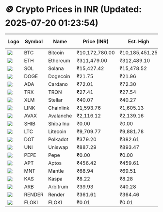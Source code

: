 # 🪙 Crypto Prices in INR (Updated: 2025-07-20 01:23:54)

| Logo | Symbol | Name       | Price (INR) | Est. High | Est. Low | Gross Profit | Fees | Net Profit | ROI % |
|------|--------|------------|-------------|-----------|----------|---------------|------|-------------|--------|
| ![](https://coin-images.coingecko.com/coins/images/1/large/bitcoin.png?1696501400) | BTC    | Bitcoin    | ₹10,172,780.00 | ₹10,185,451.25 | ₹10,160,108.75 | ₹249.43 | ₹200.00 | ₹49.43 | 0.05% |
| ![](https://coin-images.coingecko.com/coins/images/279/large/ethereum.png?1696501628) | ETH    | Ethereum   | ₹311,479.00 | ₹312,489.10 | ₹310,468.90 | ₹650.69 | ₹200.00 | ₹450.69 | 0.45% |
| ![](https://coin-images.coingecko.com/coins/images/4128/large/solana.png?1718769756) | SOL    | Solana     | ₹15,427.42 | ₹15,478.52 | ₹15,376.32 | ₹664.63 | ₹200.00 | ₹464.63 | 0.46% |
| ![](https://coin-images.coingecko.com/coins/images/5/large/dogecoin.png?1696501409) | DOGE   | Dogecoin   | ₹21.75 | ₹21.96 | ₹21.54 | ₹1,977.99 | ₹200.00 | ₹1,777.99 | 1.78% |
| ![](https://coin-images.coingecko.com/coins/images/975/large/cardano.png?1696502090) | ADA    | Cardano    | ₹72.01 | ₹72.30 | ₹71.72 | ₹807.30 | ₹200.00 | ₹607.30 | 0.61% |
| ![](https://coin-images.coingecko.com/coins/images/1094/large/tron-logo.png?1696502193) | TRX    | TRON       | ₹27.41 | ₹27.54 | ₹27.28 | ₹945.71 | ₹200.00 | ₹745.71 | 0.75% |
| ![](https://coin-images.coingecko.com/coins/images/100/large/fmpFRHHQ_400x400.jpg?1735231350) | XLM    | Stellar    | ₹40.07 | ₹40.27 | ₹39.87 | ₹1,023.43 | ₹200.00 | ₹823.43 | 0.82% |
| ![](https://coin-images.coingecko.com/coins/images/877/large/chainlink-new-logo.png?1696502009) | LINK   | Chainlink  | ₹1,593.76 | ₹1,605.13 | ₹1,582.39 | ₹1,436.88 | ₹200.00 | ₹1,236.88 | 1.24% |
| ![](https://coin-images.coingecko.com/coins/images/12559/large/Avalanche_Circle_RedWhite_Trans.png?1696512369) | AVAX   | Avalanche  | ₹2,116.12 | ₹2,139.16 | ₹2,093.08 | ₹2,201.69 | ₹200.00 | ₹2,001.69 | 2.00% |
| ![](https://coin-images.coingecko.com/coins/images/11939/large/shiba.png?1696511800) | SHIB   | Shiba Inu  | ₹0.00 | ₹0.00 | ₹0.00 | ₹1,505.10 | ₹200.00 | ₹1,305.10 | 1.31% |
| ![](https://coin-images.coingecko.com/coins/images/2/large/litecoin.png?1696501400) | LTC    | Litecoin   | ₹9,709.77 | ₹9,881.78 | ₹9,537.76 | ₹3,606.85 | ₹200.00 | ₹3,406.85 | 3.41% |
| ![](https://coin-images.coingecko.com/coins/images/12171/large/polkadot.png?1696512008) | DOT    | Polkadot   | ₹379.20 | ₹382.61 | ₹375.79 | ₹1,812.96 | ₹200.00 | ₹1,612.96 | 1.61% |
| ![](https://coin-images.coingecko.com/coins/images/12504/large/uniswap-logo.png?1720676669) | UNI    | Uniswap    | ₹887.29 | ₹893.47 | ₹881.11 | ₹1,402.09 | ₹200.00 | ₹1,202.09 | 1.20% |
| ![](https://coin-images.coingecko.com/coins/images/29850/large/pepe-token.jpeg?1696528776) | PEPE   | Pepe       | ₹0.00 | ₹0.00 | ₹0.00 | ₹2,025.44 | ₹200.00 | ₹1,825.44 | 1.83% |
| ![](https://coin-images.coingecko.com/coins/images/26455/large/aptos_round.png?1696525528) | APT    | Aptos      | ₹456.42 | ₹459.61 | ₹453.23 | ₹1,408.56 | ₹200.00 | ₹1,208.56 | 1.21% |
| ![](https://coin-images.coingecko.com/coins/images/30980/large/Mantle-Logo-mark.png?1739213200) | MNT    | Mantle     | ₹68.94 | ₹69.51 | ₹68.37 | ₹1,667.40 | ₹200.00 | ₹1,467.40 | 1.47% |
| ![](https://coin-images.coingecko.com/coins/images/25751/large/kaspa-icon-exchanges.png?1696524837) | KAS    | Kaspa      | ₹8.22 | ₹8.28 | ₹8.16 | ₹1,396.55 | ₹200.00 | ₹1,196.55 | 1.20% |
| ![](https://coin-images.coingecko.com/coins/images/16547/large/arb.jpg?1721358242) | ARB    | Arbitrum   | ₹39.93 | ₹40.28 | ₹39.58 | ₹1,766.02 | ₹200.00 | ₹1,566.02 | 1.57% |
| ![](https://coin-images.coingecko.com/coins/images/11636/large/rndr.png?1696511529) | RENDER | Render     | ₹361.61 | ₹364.46 | ₹358.76 | ₹1,587.96 | ₹200.00 | ₹1,387.96 | 1.39% |
| ![](https://coin-images.coingecko.com/coins/images/16746/large/PNG_image.png?1696516318) | FLOKI  | FLOKI      | ₹0.01 | ₹0.01 | ₹0.01 | ₹2,206.09 | ₹200.00 | ₹2,006.09 | 2.01% |
